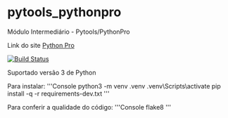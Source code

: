 # pytools_pythonpro

Módulo Intermediário - Pytools/PythonPro

Link do site [Python Pro](https://www.python.pro.br)

[![Build Status](https://travis-ci.org/GetulioCastro/pytools_pythonpro.svg?branch=master)](https://travis-ci.org/GetulioCastro/pytools_pythonpro)


Suportado versão 3 de Python

Para instalar:
'''Console
python3 -m venv .venv
.venv\Scripts\activate
pip install -q -r requirements-dev.txt
'''

Para conferir a qualidade do código:
'''Console
flake8
'''
